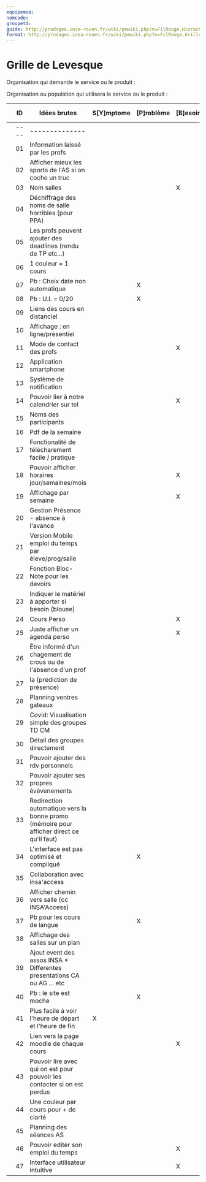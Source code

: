 ```yaml
---
equipemoa: 
nomcode: 
groupetd: 
guide: http://prodageo.insa-rouen.fr/wiki/pmwiki.php?n=FilRouge.HierachiserBesoins
format: http://prodageo.insa-rouen.fr/wiki/pmwiki.php?n=FilRouge.GrilleLevesque
---
```


# Grille de Levesque

Organisation qui demande le service ou le produit : 

Organisation ou population qui utilisera le service ou le produit : 

|   | ID   | Idées brutes                                                                             | S[Y]mptome | [P]roblème | [B]esoin | [O]bjectif | [S]olution | Oppor[T]unité | [H]ors-sujet | [R]relatif |
|---|------|------------------------------------------------------------------------------------------|------------|------------|----------|------------|------------|---------------|--------------|------------|
|   | ---- | --------------                                                                           |            |            |          |            |            |               |              |            |
|   | 01   | Information laissé par les profs                                                         |            |            |          |            | 11         |               |              |            |
|   | 02   | Afficher mieux les sports de l'AS si on coche un truc                                    |            |            |          |            |            | X             |              |            |
|   | 03   | Nom salles                                                                               |            |            | X        |            |            |               |              |            |
|   | 04   | Déchiffrage des noms de salle horribles (pour PPA)                                       |            |            |          |            |            | X             |              |            |
|   | 05   | Les profs peuvent ajouter des deadlines (rendu de TP etc...)                             |            |            |          |            | 11         |               |              |            |
|   | 06   | 1 couleur = 1 cours                                                                      |            |            |          |            | 47         |               |              |            |
|   | 07   | Pb : Choix date non automatique                                                          |            | X          |          |            |            |               |              |            |
|   | 08   | Pb : U.I. = 0/20                                                                         |            | X          |          |            |            |               |              |            |
|   | 09   | Liens des cours en distanciel                                                            |            |            |          |            | 47         |               |              |            |
|   | 10   | Affichage : en ligne/presentiel                                                          |            |            |          |            | 47         |               |              |            |
|   | 11   | Mode de contact des profs                                                                |            |            | X        |            |            |               |              |            |
|   | 12   | Application smartphone                                                                   |            |            |          |            |            | X             |              |            |
|   | 13   | Système de notification                                                                  |            |            |          |            | X          |               |              |            |
|   | 14   | Pouvoir lier à notre calendrier sur tel                                                  |            |            | X        |            |            |               |              |            |
|   | 15   | Noms des participants                                                                    |            |            |          |            | X          |               |              |            |
|   | 16   | Pdf de la semaine                                                                        |            |            |          |            |            | X             |              | 17         |
|   | 17   | Fonctionalité de télécharement facile / pratique                                         |            |            |          |            |            | X             |              | 16         |
|   | 18   | Pouvoir afficher horaires jour/semaines/mois                                             |            |            | X        |            |            |               |              |            |
|   | 19   | Affichage par semaine                                                                    |            |            | X        |            |            |               |              | 18         |
|   | 20   | Gestion Présence - absence à l'avance                                                    |            |            |          |            | 11         |               |              |            |
|   | 21   | Version Mobile emploi du temps par éleve/prog/salle                                      |            |            |          |            |            | X             |              | 24         |
|   | 22   | Fonction Bloc-Note pour les devoirs                                                      |            |            |          |            | 46         |               |              |            |
|   | 23   | Indiquer le matériel à apporter si besoin (blouse)                                       |            |            |          |            | 46/11      |               |              | 22,11      |
|   | 24   | Cours Perso                                                                              |            |            | X        |            |            |               |              | 25         |
|   | 25   | Juste afficher un agenda perso                                                           |            |            | X        |            |            |               |              | 24         |
|   | 26   | Être informé d'un chagement de crous ou de l'absence d'un prof                           |            |            |          |            | 11         |               |              |            |
|   | 27   | Ia (prédiction de présence)                                                              |            |            |          |            |            | X             |              |            |
|   | 28   | Planning ventres gateaux                                                                 |            |            |          |            |            | X             |              |            |
|   | 29   | Covid: Visualisation simple des groupes TD CM                                            |            |            |          |            | 11         |               |              | 24,25      |
|   | 30   | Détail des groupes directement                                                           |            |            |          |            | 11         |               |              | 29         |
|   | 31   | Pouvoir ajouter des rdv personnels                                                       |            |            |          |            | 46         |               |              |            |
|   | 32   | Pouvoir ajouter ses propres évévenements                                                 |            |            |          |            | 46         |               |              |            |
|   | 33   | Redirection automatique vers la bonne promo (mémoire pour afficher direct ce qu'il faut) |            |            |          |            | 24,25      |               |              |            |
|   | 34   | L'interface est pas optimisé et compliqué                                                |            | X          |          |            |            |               |              |            |
|   | 35   | Collaboration avec insa'access                                                           |            |            |          |            |            | X             |              |            |
|   | 36   | Afficher chemin vers salle (cc INSA'Access)                                              |            |            |          |            |            | X             |              |            |
|   | 37   | Pb pour les cours de langue                                                              |            | X          |          |            |            |               |              |            |
|   | 38   | Affichage des salles sur un plan                                                         |            |            |          |            |            | X             |              |            |
|   | 39   | Ajout event des assos INSA * Differentes presentations CA ou AG ... etc                  |            |            |          |            | 46         |               |              |            |
|   | 40   | Pb : le site est moche                                                                   |            | X          |          |            |            |               |              |            |
|   | 41   | Plus facile à voir l'heure de départ et l'heure de fin                                   | X          |            |          |            |            |               |              |            |
|   | 42   | Lien vers la page moodle de chaque cours                                                 |            |            | X        |            |            |               |              |            |
|   | 43   | Pouvoir lire avec qui on est pour pouvoir les contacter si on est perdus                 |            |            |          |            | X          |               |              |            |
|   | 44   | Une couleur par cours pour + de clarté                                                   |            |            |          |            | 47         |               |              |            |
|   | 45   | Planning des séances AS                                                                  |            |            |          |            | 46         |               |              |            |
|   | 46   | Pouvoir editer son emploi du temps                                                       |            |            | X        |            |            |               |              |            |
|   | 47   | Interface utilisateur intuitive                                                          |            |            | X        |            |            |               |              |            |
